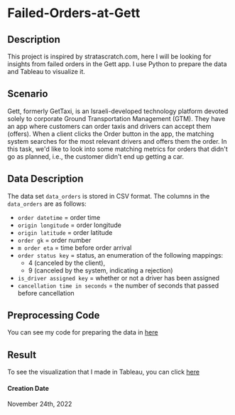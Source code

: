 # Failed-Orders-at-Gett

## Description

This project is inspired by stratascratch.com, here I will be looking for insights from failed orders in the Gett app. I use Python to prepare the data and Tableau to visualize it.

## Scenario

Gett, formerly GetTaxi, is an Israeli-developed technology platform devoted solely to corporate Ground Transportation Management (GTM). They have an app where customers can order taxis and drivers can accept them (offers). When a client clicks the Order button in the app, the matching system searches for the most relevant drivers and offers them the order. In this task, we'd like to look into some matching metrics for orders that didn't go as planned, i.e., the customer didn't end up getting a car.

## Data Description

The data set `data_orders` is stored in CSV format. The columns in the `data_orders` are as follows:

- `order datetime` = order time 
- `origin longitude` = order longitude 
- `origin latitude` = order latitude
- `order gk` = order number 
- `m order eta` = time before order arrival
- `order status key` = status, an enumeration of the following mappings:
    - 4 (canceled by the client), 
    - 9 (canceled by the system, indicating a rejection)
- `is_driver assigned key` = whether or not a driver has been assigned 
- `cancellation time in seconds` = the number of seconds that passed before cancellation

## Preprocessing Code

You can see my code for preparing the data in [here](https://github.com/malikkarim14/Failed-Orders-at-Gett/blob/c2025505bb01268a6d126353fac6adce4ef71538/Preprocessing_Gett_Project.ipynb)

## Result

To see the visualization that I made in Tableau, you can click [here](https://public.tableau.com/views/FailedOrdersatGett/Story1?:language=en-US&publish=yes&:display_count=n&:origin=viz_share_link)


#### Creation Date

November 24th, 2022
